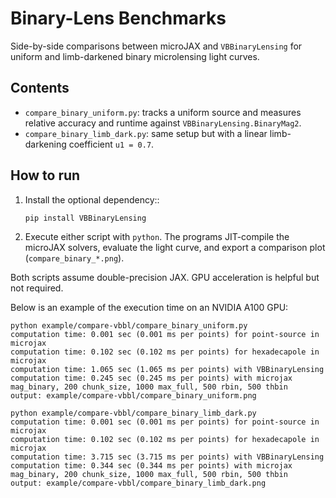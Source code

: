 Binary-Lens Benchmarks
======================

Side-by-side comparisons between microJAX and `VBBinaryLensing` for uniform
and limb-darkened binary microlensing light curves.

Contents
--------
- `compare_binary_uniform.py`: tracks a uniform source and measures relative
  accuracy and runtime against `VBBinaryLensing.BinaryMag2`.
- `compare_binary_limb_dark.py`: same setup but with a linear limb-darkening
  coefficient `u1 = 0.7`.

How to run
----------
1. Install the optional dependency::

       pip install VBBinaryLensing

2. Execute either script with `python`. The programs JIT-compile the
   microJAX solvers, evaluate the light curve, and export a comparison plot
   (`compare_binary_*.png`).

Both scripts assume double-precision JAX. GPU acceleration is helpful but not
required.

Below is an example of the execution time on an NVIDIA A100 GPU:

```text
python example/compare-vbbl/compare_binary_uniform.py
computation time: 0.001 sec (0.001 ms per points) for point-source in microjax
computation time: 0.102 sec (0.102 ms per points) for hexadecapole in microjax
computation time: 1.065 sec (1.065 ms per points) with VBBinaryLensing
computation time: 0.245 sec (0.245 ms per points) with microjax mag_binary, 200 chunk_size, 1000 max_full, 500 rbin, 500 thbin
output: example/compare-vbbl/compare_binary_uniform.png

python example/compare-vbbl/compare_binary_limb_dark.py
computation time: 0.001 sec (0.001 ms per points) for point-source in microjax
computation time: 0.102 sec (0.102 ms per points) for hexadecapole in microjax
computation time: 3.715 sec (3.715 ms per points) with VBBinaryLensing
computation time: 0.344 sec (0.344 ms per points) with microjax mag_binary, 200 chunk_size, 1000 max_full, 500 rbin, 500 thbin
output: example/compare-vbbl/compare_binary_limb_dark.png
```
